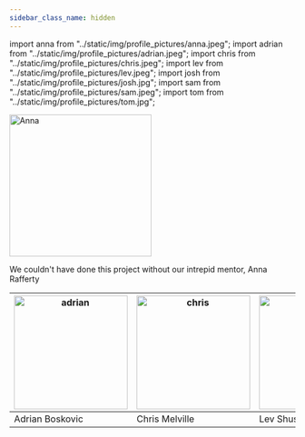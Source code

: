 ```yaml
---
sidebar_class_name: hidden
---
```


import anna from "../static/img/profile_pictures/anna.jpeg";
import adrian from "../static/img/profile_pictures/adrian.jpeg";
import chris from "../static/img/profile_pictures/chris.jpeg";
import lev from "../static/img/profile_pictures/lev.jpeg";
import josh from "../static/img/profile_pictures/josh.jpg";
import sam from "../static/img/profile_pictures/sam.jpeg";
import tom from "../static/img/profile_pictures/tom.jpg";


<img src={anna} alt="Anna" width="250"></img>

We couldn't have done this project without our intrepid mentor, Anna Rafferty



| <img src={adrian} alt="adrian" width="200"></img> | <img src={chris} alt="chris" width="200"></img> | <img src={lev} alt="lev" width="200"></img> | <img src={josh} alt="josh" width="200"></img> | <img src={sam} alt="sam" width="200"></img> | <img src={tom} alt="tom" width="200"></img> |
| -------- | ------- | -------- | ------- | -------- | ------- |
| Adrian Boskovic | Chris Melville | Lev Shuster | Josh Moore | Sam Johnson-Lacoss | Thomas Pree |

